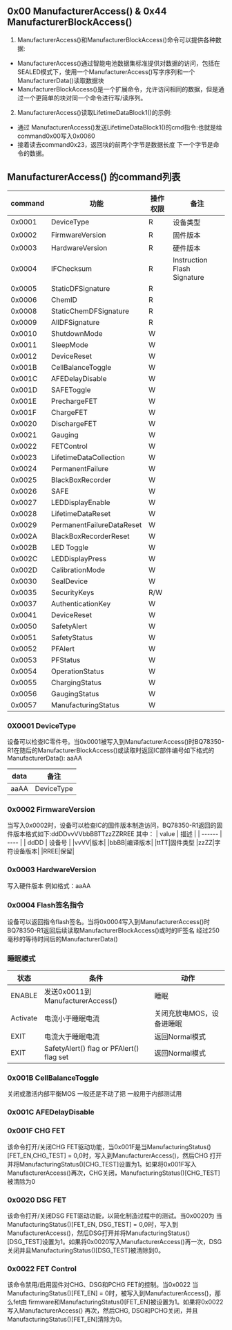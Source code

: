 ## 0x00 ManufacturerAccess() & 0x44 ManufacturerBlockAccess()

1. ManufacturerAccess()和ManufacturerBlockAccess()命令可以提供各种数据:
- ManufacturerAccess()通过智能电池数据集标准提供对数据的访问，包括在SEALED模式下，使用一个ManufacturerAccess()写字序列和一个ManufacturerData()读取数据块
- ManufacturerBlockAccess()是一个扩展命令，允许访问相同的数据，但是通过一个更简单的块对同一个命令进行写/读序列。
2. ManufacturerAccess()读取LifetimeDataBlock1()的示例:
- 通过 ManufacturerAccess()发送LifetimeDataBlock1()的cmd指令:也就是给command0x00写入0x0060
- 接着读去command0x23，返回块的前两个字节是数据长度
下一个字节是命令的数据。

## ManufacturerAccess() 的command列表
| command    | 功能   | 操作权限 | 备注  |
| ------ | ---------- | ---- | ---- |
| 0x0001 | DeviceType | R   | 设备类型  |
| 0x0002 | FirmwareVersion  | R      |固件版本      |
| 0x0003       | HardwareVersion|    R  |  硬件版本    |
|0x0004|IFChecksum|R | Instruction Flash Signature|
|0x0005|StaticDFSignature|R||
|0x0006|ChemID|R ||
|0x0008|StaticChemDFSignature|R||
|0x0009|AllDFSignature|R||
|0x0010|ShutdownMode|W||
|0x0011|SleepMode|W||
|0x0012|DeviceReset|W||
|0x001B|CellBalanceToggle|W||
|0x001C|AFEDelayDisable|W||
|0x001D|SAFEToggle|W||
|0x001E|PrechargeFET|W||
|0x001F|ChargeFET|W||
|0x0020|DischargeFET|W||
|0x0021|Gauging|W||
|0x0022|FETControl|W||
|0x0023|LifetimeDataCollection|W||
|0x0024|PermanentFailure|W||
|0x0025|BlackBoxRecorder|W||
|0x0026|SAFE|W||
|0x0027|LEDDisplayEnable|W||
|0x0028|LifetimeDataReset|W||
|0x0029|PermanentFailureDataReset|W||
|0x002A|BlackBoxRecorderReset|W||
|0x002B|LED Toggle|W||
|0x002C|LEDDisplayPress|W||
|0x002D|CalibrationMode|W||
|0x0030|SealDevice|W||
|0x0035|SecurityKeys|R/W||
|0x0037|AuthenticationKey|W||
|0x0041|DeviceReset|W||
|0x0050|SafetyAlert|W||
|0x0051|SafetyStatus|W||
|0x0052|PFAlert|W||
|0x0053|PFStatus|W||
|0x0054|OperationStatus|W||
|0x0055|ChargingStatus|W||
|0x0056|GaugingStatus|W||
|0x0057|ManufacturingStatus|W||




### 0X0001 DeviceType
设备可以检查IC零件号。当0x0001被写入到ManufacturerAccess()时BQ78350-R1在随后的ManufacturerBlockAccess()或读取时返回IC部件编号如下格式的ManufacturerData(): aaAA

| data   | 备注  |
| ------ | ---- |
| aaAA | DeviceType |

### 0x0002 FirmwareVersion
当写入0x0002时，设备可以检查IC的固件版本制造访问，BQ78350-R1返回的固件版本格式如下:ddDDvvVVbbBBTTzzZZRREE
其中：
| value   | 描述  |
| ------ | ---- |
| ddDD | 设备号 |
|vvVV|版本|
|bbBB|编译版本|
|ttTT|固件类型
|zzZZ|字符设备版本|
|RREE|保留|

### 0x0003 HardwareVersion

写入硬件版本
例如格式：aaAA

### 0x0004 Flash签名指令

设备可以返回指令flash签名。当将0x0004写入到ManufacturerAccess()时
BQ78350-R1返回后续读取ManufacturerBlockAccess()或时的IF签名
经过250毫秒的等待时间后的ManufacturerData()

### 睡眠模式

| 状态| 条件 |动作|
| -- | -- | ---|
|ENABLE|发送0x0011到ManufacturerAccess()|睡眠
|Activate| 电流小于睡眠电流|关闭充放电MOS，设备进睡眠|
|EXIT|电流大于睡眠电流|返回Normal模式
|EXIT|SafetyAlert() flag or PFAlert() flag set|返回Normal模式

### 0x001B CellBalanceToggle
关闭或激活内部平衡MOS  一般还是不动了把  一般用于内部测试用


### 0x001C AFEDelayDisable

### 0x001F CHG FET
该命令打开/关闭CHG FET驱动功能，当0x001F是当ManufacturingStatus()[FET_EN,CHG_TEST] = 0,0时，写入到ManufacturerAccess()，然后CHG
打开并将ManufacturingStatus()[CHG_TEST]设置为1。如果将0x001F写入ManufacturerAccess()再次，CHG关闭，ManufacturingStatus()[CHG_TEST]被清除为0

### 0x0020 DSG FET
该命令打开/关闭DSG FET驱动功能，以简化制造过程中的测试。当0x0020为
当ManufacturingStatus()[FET_EN, DSG_TEST] = 0,0时，写入到ManufacturerAccess()，然后DSG打开并将ManufacturingStatus()[DSG_TEST]设置为1。如果将0x0020写入ManufacturerAccess()再一次，DSG关闭并且ManufacturingStatus()[DSG_TEST]被清除到0。

### 0x0022 FET Control
该命令禁用/启用固件对CHG、DSG和PCHG FET的控制。当0x0022
当ManufacturingStatus()[FET_EN] = 0时，被写入到ManufacturerAccess()，那么fet由
firmware和ManufacturingStatus()[FET_EN]被设置为1。如果将0x0022写入ManufacturerAccess()
再次，然后CHG, DSG和PCHG关闭，并且ManufacturingStatus()[FET_EN]清除为0。